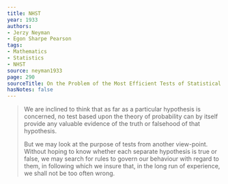 ```yaml
---
title: NHST
year: 1933
authors:
- Jerzy Neyman
- Egon Sharpe Pearson
tags:
- Mathematics
- Statistics
- NHST
source: neyman1933
page: 290
sourceTitle: On the Problem of the Most Efficient Tests of Statistical Hypotheses
hasNotes: false
---
```


> We are inclined to think that as far as a particular hypothesis is concerned,
>   no test based upon the theory of probability can by itself provide
>   any valuable evidence of the truth or falsehood of that hypothesis.
>
> But we may look at the purpose of tests from another view-point.
> Without hoping to know whether each separate hypothesis is true or false,
>   we may search for rules to govern our behaviour with regard to them,
>   in following which we insure that, in the long run of experience, we shall not be too often wrong.

